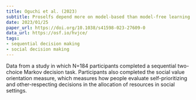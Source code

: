 ```yaml
---
title: Oguchi et al. (2023)
subtitle: Proselfs depend more on model-based than model-free learning in a non-social probabilistic state-transition task
date: 2023/01/25
paper_url: https://doi.org/10.1038/s41598-023-27609-0
data_url: https://osf.io/hvjce/
tags:
- sequential decision making
- social decision making
---
```


Data from a study in which N=184 participants completed a sequential two-choice Markov decision task. Participants also completed the social value orientation measure, which measures how people evaluate self-prioritizing and other-respecting decisions in the allocation of resources in social settings.
